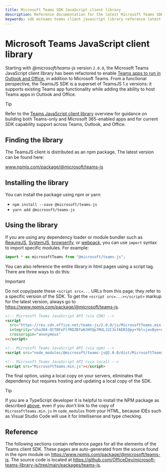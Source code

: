 ```yaml
---
title: Microsoft Teams SDK JavaScript client library
description: Reference documentation for the latest Microsoft Teams SDK JavaScript client library
keywords: sdk msteams teams client javascript library reference latest
---
```

# Microsoft Teams JavaScript client library

Starting with *@microsoft/teams-js* version `2.0.0`, the Microsoft Teams JavaScript client library has been refactored to enable [Teams apps to run in Outlook and Office](/microsoftteams/platform/m365-apps/overview), in addition to Microsoft Teams. From a functional perspective, the TeamsJS SDK is a superset of TeamsJS 1.x versions: it supports existing Teams app functionality while adding the ability to host Teams apps in Outlook and Office.

> [!TIP]
> Refer to the [Teams JavaScript client library](/microsoftteams/platform/tabs/how-to/using-teams-client-library) overview for guidance on building both Teams-only and Microsoft 365-enabled apps and for current SDK capability support across Teams, Outlook, and Office.

## Finding the library

The TeamsJS client is distributed as an npm package. The latest version can be found here:

www.npmjs.com/package/@microsoft/teams-js

## Installing the library

You can install the package using npm or yarn:

* `npm install --save @microsoft/teams-js`
* `yarn add @microsoft/teams-js`

## Using the library

If you are using any dependency loader or module bundler such as [RequireJS](http://requirejs.org/), [SystemJS](https://github.com/systemjs/systemjs), [browserify](http://browserify.org/), or [webpack](https://webpack.github.io/), you can use `import` syntax to import specific modules. For example:

```typescript
import * as microsoftTeams from "@microsoft/teams-js";
```

You can also reference the entire library in html pages using a script tag.  There are three ways to do this:

> [!IMPORTANT]
> Do not copy/paste these `<script src=...` URLs from this page; they refer to a specific version of the SDK. To get the `<script src=...></script>` markup for the latest version, always go to https://www.npmjs.com/package/@microsoft/teams-js.

```html
<!-- Microsoft Teams JavaScript API (via CDN) -->
<script
  src="https://res.cdn.office.net/teams-js/2.0.0/js/MicrosoftTeams.min.js"
  integrity="sha384-QtTBFeFlfRDZBfwHJHYQp7MdLJ2C3sfAEB1Qpy+YblvjavBye+q87TELpTnvlXw4"
  crossorigin="anonymous"
></script>

<!-- Microsoft Teams JavaScript API (via npm) -->
<script src="node_modules/@microsoft/teams-js@2.0.0/dist/MicrosoftTeams.min.js"></script>

<!-- Microsoft Teams JavaScript API (via local) -->
<script src="MicrosoftTeams.min.js"></script>
```

The final option, using a local copy on your servers, eliminates that dependency but requires hosting and updating a local copy of the SDK.

> [!TIP]
> If you are a TypeScript developer it is helpful to install the NPM package as described [above](#installing-the-library), even if you don't link to the copy of `MicrosoftTeams.min.js` in `node_modules` from your HTML, because IDEs such as Visual Studio Code will use it for Intellisense and type checking.

## Reference

The following sections contain reference pages for all the elements of the Teams client SDK. These pages are auto-generated from the source found in the npm module on https://www.npmjs.com/package/@microsoft/teams-js. The source code is located at https://github.com/OfficeDev/microsoft-teams-library-js/tree/main/packages/teams-js.
